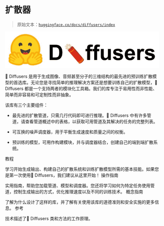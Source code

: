# 扩散器

> 原始文本：[`huggingface.co/docs/diffusers/index`](https://huggingface.co/docs/diffusers/index)

![](img/17115a71f30af0ef5b0e9c225292f079.png)

🤗 Diffusers 是用于生成图像、音频甚至分子的三维结构的最先进的预训练扩散模型的首选库。无论您是寻找简单的推理解决方案还是想要训练自己的扩散模型，🤗 Diffusers 都是一个支持两者的模块化工具箱。我们的库专注于易用性而非性能、简单而非容易和可定制性而非抽象。

该库有三个主要组件：

+   最先进的扩散管道，只需几行代码即可进行推理。🤗 Diffusers 中有许多管道，请查看管道概述中的表格，以获取可用管道及其解决的任务的完整列表。

+   可互换的噪声调度器，用于平衡生成速度和质量之间的权衡。

+   预训练的模型，可用作构建模块，并与调度器结合，创建自己的端到端扩散系统。

教程

学习开始生成输出、构建自己的扩散系统和训练扩散模型所需的基本技能。如果您是第一次使用🤗 Diffusers，我们建议从这里开始！ 操作指南

实用指南，帮助您加载管道、模型和调度器。您还将学习如何为特定任务使用管道，控制生成输出的方式，优化推理速度以及不同的训练技术。 概念指南

了解为什么设计了这样的库，并了解有关使用该库的道德准则和安全实施的更多信息。 参考

技术描述了🤗 Diffusers 类和方法的工作原理。
